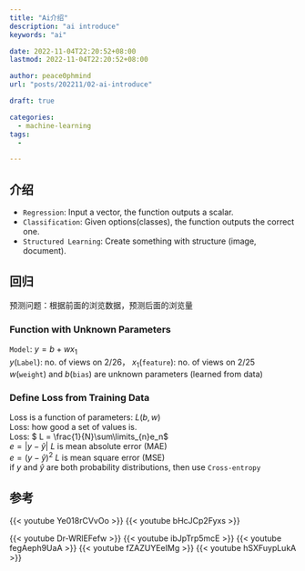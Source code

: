 ```yaml
---
title: "Ai介绍"
description: "ai introduce"
keywords: "ai"

date: 2022-11-04T22:20:52+08:00
lastmod: 2022-11-04T22:20:52+08:00

author: peace0phmind
url: "posts/202211/02-ai-introduce"

draft: true

categories:
  - machine-learning
tags:
  -

---
```


## 介绍
- `Regression`: Input a vector, the function outputs a scalar.
- `Classification`: Given options(classes), the function outputs the correct one.
- `Structured Learning`: Create something with structure (image, document).

## 回归
预测问题：根据前面的浏览数据，预测后面的浏览量

### Function with Unknown Parameters
`Model`: $y = b + wx_1$ <br/>
$y$(`Label`): no. of views on 2/26， $x_1$(`feature`): no. of views on 2/25  <br/>
$w$(`weight`) and $b$(`bias`) are unknown parameters (learned from data)  <br/>

### Define Loss from Training Data
Loss is a function of parameters: $L(b, w)$ <br/>
Loss: how good a set of values is.          <br/>
Loss: $ L = \frac{1}{N}\sum\limits_{n}e_n$  <br/>
$e = |y - \hat{y}|$ $L$ is mean absolute error (MAE) <br/>
$e = (y-\hat{y})^2$ $L$ is mean square error (MSE) <br/>
if $y$ and $\hat{y}$ are both probability distributions, then use `Cross-entropy`


## 参考
{{< youtube Ye018rCVvOo >}}
{{< youtube bHcJCp2Fyxs >}}

{{< youtube Dr-WRlEFefw >}}
{{< youtube ibJpTrp5mcE >}}
{{< youtube fegAeph9UaA >}}
{{< youtube fZAZUYEeIMg >}}
{{< youtube hSXFuypLukA >}}
